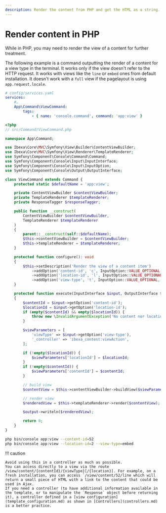 ```yaml
---
description: Render the content from PHP and get the HTML as a string.
---
```


# Render content in PHP

While in PHP, you may need to render the view of a content for further treatment.

The following example is a command outputting the render of a content for a view type in the terminal.
It works only if the view doesn't refer to the HTTP request.
It works with views like the `line` or `embed` ones from default installation.
It doesn't work with a `full` view if the pagelayout is using `app.request.locale`.

```yaml
# config/services.yaml
services:
    #…
    App\Command\ViewCommand:
        tags:
            - { name: 'console.command', command: 'app:view' }
```

```php
<?php
// src/Command/ViewCommand.php

namespace App\Command;

use Ibexa\Core\MVC\Symfony\View\Builder\ContentViewBuilder;
use Ibexa\Core\MVC\Symfony\View\Renderer\TemplateRenderer;
use Symfony\Component\Console\Command\Command;
use Symfony\Component\Console\Input\InputInterface;
use Symfony\Component\Console\Input\InputOption;
use Symfony\Component\Console\Output\OutputInterface;

class ViewCommand extends Command {
    protected static $defaultName = 'app:view';

    private ContentViewBuilder $contentViewBuilder;
    private TemplateRenderer $templateRenderer;
    private ResponseTagger $responseTagger;

    public function __construct(
        ContentViewBuilder $contentViewBuilder,
        TemplateRenderer $templateRenderer
    )
    {
        parent::__construct(self::$defaultName);
        $this->contentViewBuilder = $contentViewBuilder;
        $this->templateRenderer = $templateRenderer;
    }

    protected function configure(): void
    {
        $this->setDescription('Render the view of a content item')
            ->addOption('content-id', 'c', InputOption::VALUE_OPTIONAL, 'Content ID')
            ->addOption('location-id', 'l', InputOption::VALUE_OPTIONAL, 'Location ID')
            ->addOption('view-type', 't', InputOption::VALUE_OPTIONAL, 'View Type', 'line');
    }

    protected function execute(InputInterface $input, OutputInterface $output): int
    {
        $contentId = $input->getOption('content-id');
        $locationId = $input->getOption('location-id');
        if (empty($contentId) && empty($locationId)) {
            throw new \InvalidArgumentException('No content nor location ID given');
        }

        $viewParameters = [
            'viewType' => $input->getOption('view-type'),
            '_controller' => 'ibexa_content:viewAction',
        ];

        if (!empty($locationId)) {
            $viewParameters['locationId'] = $locationId;
        }
        if (!empty($contentId)) {
            $viewParameters['contentId'] = $contentId;
        }

        // build view
        $contentView = $this->contentViewBuilder->buildView($viewParameters);

        // render view
        $renderedView = $this->templateRenderer->render($contentView);

        $output->writeln($renderedView);

        return 0;
    }
}
```

```bash
php bin/console app:view --content-id=52
php bin/console app:view --location-id=2 --view-type=embed
```

!!! caution

    Avoid using this in a controller as much as possible.
    You can access directly to a view via the route /view/content/{contentId}/{viewType}[/{location}]. For example, on a fresh installation, you can access `/view/content/52/line which will return a small piece of HTML with a link to the content that could be used in Ajax.
    If you need a controller (to have additional information available in the template, or to manipulate the `Response` object before returning it), a controller defined in a [view configuration](template_configuration.md) as shown in [Controllers](controllers.md) is a better practice.
